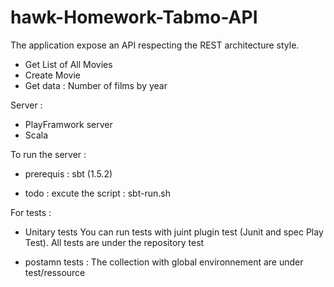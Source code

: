# hawk-Homework-Tabmo-API

The application  expose an API respecting the REST architecture style.
- Get List of All Movies
- Create Movie
- Get data : Number of films by year 

Server : 
- PlayFramwork server 
- Scala 

To run the server : 
- prerequis : sbt (1.5.2)

- todo : excute the script : sbt-run.sh


For tests : 
- Unitary tests 
  You can run tests with juint plugin test (Junit and spec Play Test).
  All tests are under the repository test 

- postamn tests : 
  The collection with global environnement are under test/ressource
